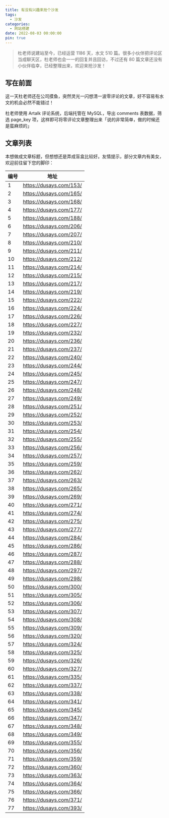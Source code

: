 ```yaml
---
title: 有没有兴趣来抢个沙发
tags:
  - 沙发
categories:
  - 网站搭建
date: 2022-08-03 00:00:00
pin: true
---
```


> 杜老师说建站至今，已经运营 1186 天，水文 510 篇。很多小伙伴把评论区当成聊天区，杜老师也会一一的回复并且回访，不过还有 80 篇文章还没有小伙伴临幸，已经整理出来，欢迎来抢沙发！

<!-- more -->

## 写在前面

这一天杜老师还在公司摸鱼，突然灵光一闪想清一波零评论的文章，好不容易有水文的机会必然不能错过！

杜老师使用 Artalk 评论系统，后端托管在 MySQL，导出 comments 表数据，筛选 page_key 项，这样即可将零评论文章整理出来「说的非常简单，做的时候还是蛮麻烦的」

## 文章列表

本想做成文章标题，但想想还是弄成盲盒比较好。友情提示，部分文章内有美女，欢迎前往留下您的脚印：

| 编号 | 地址 |
| - | - |
| 1  | https://dusays.com/153/ |
| 2  | https://dusays.com/165/ |
| 3  | https://dusays.com/168/ |
| 4  | https://dusays.com/177/ |
| 5  | https://dusays.com/188/ |
| 6  | https://dusays.com/206/ |
| 7  | https://dusays.com/207/ |
| 8  | https://dusays.com/210/ |
| 9  | https://dusays.com/211/ |
| 10 | https://dusays.com/212/ |
| 11 | https://dusays.com/214/ |
| 12 | https://dusays.com/215/ |
| 13 | https://dusays.com/217/ |
| 14 | https://dusays.com/219/ |
| 15 | https://dusays.com/222/ |
| 16 | https://dusays.com/224/ |
| 17 | https://dusays.com/226/ |
| 18 | https://dusays.com/227/ |
| 19 | https://dusays.com/232/ |
| 20 | https://dusays.com/236/ |
| 21 | https://dusays.com/237/ |
| 22 | https://dusays.com/240/ |
| 23 | https://dusays.com/244/ |
| 24 | https://dusays.com/245/ |
| 25 | https://dusays.com/247/ |
| 26 | https://dusays.com/248/ |
| 27 | https://dusays.com/249/ |
| 28 | https://dusays.com/251/ |
| 29 | https://dusays.com/252/ |
| 30 | https://dusays.com/253/ |
| 31 | https://dusays.com/254/ |
| 32 | https://dusays.com/255/ |
| 33 | https://dusays.com/256/ |
| 34 | https://dusays.com/257/ |
| 35 | https://dusays.com/259/ |
| 36 | https://dusays.com/262/ |
| 37 | https://dusays.com/263/ |
| 38 | https://dusays.com/265/ |
| 39 | https://dusays.com/269/ |
| 40 | https://dusays.com/271/ |
| 41 | https://dusays.com/274/ |
| 42 | https://dusays.com/275/ |
| 43 | https://dusays.com/277/ |
| 44 | https://dusays.com/284/ |
| 45 | https://dusays.com/286/ |
| 46 | https://dusays.com/287/ |
| 47 | https://dusays.com/288/ |
| 48 | https://dusays.com/297/ |
| 49 | https://dusays.com/298/ |
| 50 | https://dusays.com/300/ |
| 51 | https://dusays.com/305/ |
| 52 | https://dusays.com/306/ |
| 53 | https://dusays.com/307/ |
| 54 | https://dusays.com/308/ |
| 55 | https://dusays.com/309/ |
| 56 | https://dusays.com/320/ |
| 57 | https://dusays.com/324/ |
| 58 | https://dusays.com/325/ |
| 59 | https://dusays.com/326/ |
| 60 | https://dusays.com/327/ |
| 61 | https://dusays.com/335/ |
| 62 | https://dusays.com/337/ |
| 63 | https://dusays.com/338/ |
| 64 | https://dusays.com/341/ |
| 65 | https://dusays.com/345/ |
| 66 | https://dusays.com/347/ |
| 67 | https://dusays.com/348/ |
| 68 | https://dusays.com/349/ |
| 69 | https://dusays.com/355/ |
| 70 | https://dusays.com/356/ |
| 71 | https://dusays.com/359/ |
| 72 | https://dusays.com/360/ |
| 73 | https://dusays.com/363/ |
| 74 | https://dusays.com/364/ |
| 75 | https://dusays.com/366/ |
| 76 | https://dusays.com/371/ |
| 77 | https://dusays.com/393/ |